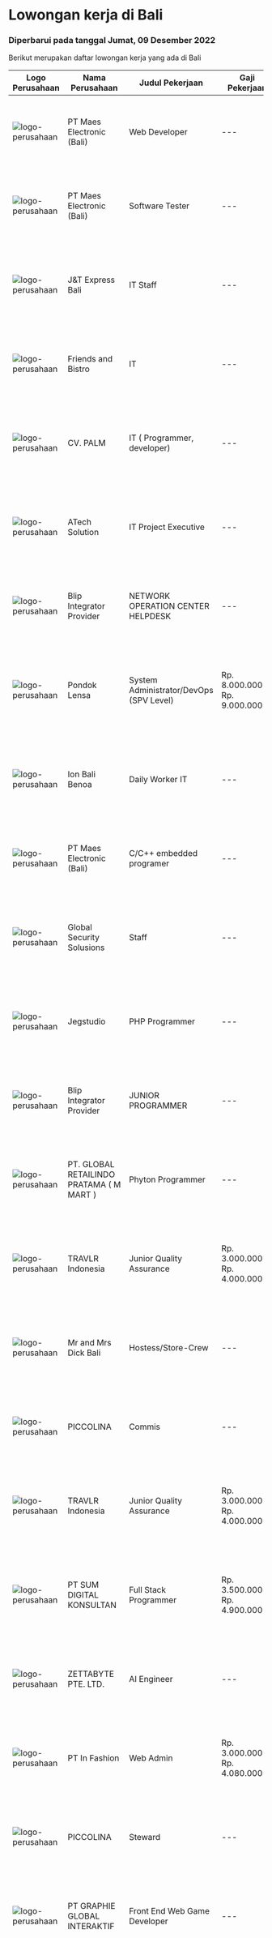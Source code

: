 
  # Lowongan kerja di Bali

  ### Diperbarui pada tanggal Jumat, 09 Desember 2022

  Berikut merupakan daftar lowongan kerja yang ada di Bali

  |Logo Perusahaan | Nama Perusahaan | Judul Pekerjaan | Gaji Pekerjaan | Lokasi | Deskripsi | Tanggal diunggah | Pranala |
  | -------------- | --------------- | --------------- | --------- | --------- | -------------- | ------- | ----------- |
  |![logo-perusahaan](https://image-service-cdn.seek.com.au/5b762fbd4393908500840f1546cb8d74a2697603/ee4dce1061f3f616224767ad58cb2fc751b8d2dc)|PT Maes Electronic (Bali)|Web Developer|---|Denpasar|Job Responsibilities:  Develop and implement application base on Architecture design  Develop backend Restful API  Assure UI working properly ...|Kamis, 08 Desember 2022|https://www.jobstreet.co.id/id/job/web-developer-4122927?token=0~fbbdc475-f69d-482f-bbab-ea8249d94f4b&sectionRank=1&jobId=jobstreet-id-job-4122927|
|![logo-perusahaan](https://image-service-cdn.seek.com.au/e784133a5949353631df94d9c6eb486cf2600ad5/ee4dce1061f3f616224767ad58cb2fc751b8d2dc)|PT Maes Electronic (Bali)|Software Tester|---|Denpasar|Software Tester    Job Responsibilities:   Prepare and set up test environment.  Make a full system test for MNP/MNPC AIO software version that...|Kamis, 08 Desember 2022|https://www.jobstreet.co.id/id/job/software-tester-4122948?token=0~fbbdc475-f69d-482f-bbab-ea8249d94f4b&sectionRank=2&jobId=jobstreet-id-job-4122948|
|![logo-perusahaan](https://i.ibb.co/sqvTCh9/112815900-stock-vector-no-image-available-icon-flat-vector.webp)|J&T Express Bali|IT Staff|---|Bali|Penempatan di Pemogan, Denpasar SelatanPendidikan S1 Teknik Informatika/Ilmu Komputer/Sistem Informasi/Manajemen Informatika (terbuka untuk Fresh...|Kamis, 08 Desember 2022|https://www.jobstreet.co.id/id/job/it-staff-1033744905?token=0~fbbdc475-f69d-482f-bbab-ea8249d94f4b&sectionRank=3&jobId=jobstreet-id-job-1033744905|
|![logo-perusahaan](https://i.ibb.co/sqvTCh9/112815900-stock-vector-no-image-available-icon-flat-vector.webp)|Friends and Bistro|IT|---|Ubud|Dibutuhkan segera posisi Staff ITKriteria :- Laki - laki maksimal 30 tahun- Pengalaman min. 2 tahun dibidangnya- Memiliki kendaraan sendiri- Memahami...|Kamis, 08 Desember 2022|https://www.jobstreet.co.id/id/job/it-1034024374?token=0~fbbdc475-f69d-482f-bbab-ea8249d94f4b&sectionRank=4&jobId=jobstreet-id-job-1034024374|
|![logo-perusahaan](https://i.ibb.co/sqvTCh9/112815900-stock-vector-no-image-available-icon-flat-vector.webp)|CV. PALM|IT ( Programmer, developer)|---|Bali|Kualifikasi : Pria/Wanita, Max usia 35 tahun, Minimal lulusan S1 jurusan Teknik Informatika, Berpenampilan Rapi dan Bersih Bisa bergabunng secepatnya...|Kamis, 08 Desember 2022|https://www.jobstreet.co.id/id/job/it-programmer-developer-1034013453?token=0~fbbdc475-f69d-482f-bbab-ea8249d94f4b&sectionRank=5&jobId=jobstreet-id-job-1034013453|
|![logo-perusahaan](https://image-service-cdn.seek.com.au/01cd86444ba33e86855e0cce80ed2ebf9dcff3e2/ee4dce1061f3f616224767ad58cb2fc751b8d2dc)|ATech Solution|IT Project Executive|---|Bali|The job duties and responsibility of this role: Work independently and take full responsibility of managing projects of various sizes from ideation to...|Selasa, 06 Desember 2022|https://www.jobstreet.co.id/id/job/it-project-executive-4132765?token=0~fbbdc475-f69d-482f-bbab-ea8249d94f4b&sectionRank=6&jobId=jobstreet-id-job-4132765|
|![logo-perusahaan](https://i.ibb.co/sqvTCh9/112815900-stock-vector-no-image-available-icon-flat-vector.webp)|Blip Integrator Provider|NETWORK OPERATION CENTER HELPDESK|---|Padang|Kualifikasi : Pendidikan minimal SMK Jurusan TKJ Berpengalaman di bidang multimedia, atau industri IT minimal 2 tahun Menguasai Mikrotik dan Fiber...|Kamis, 08 Desember 2022|https://www.jobstreet.co.id/id/job/network-operation-center-helpdesk-1033985214?token=0~fbbdc475-f69d-482f-bbab-ea8249d94f4b&sectionRank=7&jobId=jobstreet-id-job-1033985214|
|![logo-perusahaan](https://image-service-cdn.seek.com.au/7ecc461b0ae426672012a8d78afbba0ba89a730d/ee4dce1061f3f616224767ad58cb2fc751b8d2dc)|Pondok Lensa|System Administrator/DevOps (SPV Level)|Rp. 8.000.000-Rp. 9.000.000|Kuta|System Administrator/DevOps (SPV Level) - Bali Placement Tentang Perusahaan:Pondok Lensa adalah perusahaan sewa alat fotografi &amp; videografi yang...|Rabu, 07 Desember 2022|https://www.jobstreet.co.id/id/job/system-administrator-devops-spv-level-4134973?token=0~fbbdc475-f69d-482f-bbab-ea8249d94f4b&sectionRank=8&jobId=jobstreet-id-job-4134973|
|![logo-perusahaan](https://i.ibb.co/sqvTCh9/112815900-stock-vector-no-image-available-icon-flat-vector.webp)|Ion Bali Benoa|Daily Worker IT|---|Bali|Melakukan pengecekan hingga memperbarui sistem operasi dan aplikasi yang dijalankan oleh pengguna. Memastikan bahwa setiap aplikasi yang digunakan...|Kamis, 08 Desember 2022|https://www.jobstreet.co.id/id/job/daily-worker-it-1033898515?token=0~fbbdc475-f69d-482f-bbab-ea8249d94f4b&sectionRank=9&jobId=jobstreet-id-job-1033898515|
|![logo-perusahaan](https://image-service-cdn.seek.com.au/e784133a5949353631df94d9c6eb486cf2600ad5/ee4dce1061f3f616224767ad58cb2fc751b8d2dc)|PT Maes Electronic (Bali)|C/C++ embedded programer|---|Denpasar|Job Responsibilities:   Develop Software for a project base on requirement and specification.  Build and Compile Application for specific Architecture...|Kamis, 08 Desember 2022|https://www.jobstreet.co.id/id/job/c-c-embedded-programer-4122900?token=0~fbbdc475-f69d-482f-bbab-ea8249d94f4b&sectionRank=10&jobId=jobstreet-id-job-4122900|
|![logo-perusahaan](https://i.ibb.co/sqvTCh9/112815900-stock-vector-no-image-available-icon-flat-vector.webp)|Global Security Solusions|Staff|---|Badung|WE HIRING TEKNISI CCTV Tau cara mengunakan alat Di utamkan Mahir  Berbahasa Inggris Mahir dalam melakukan perkabelan dan cctv Profesional dalam...|Kamis, 08 Desember 2022|https://www.jobstreet.co.id/id/job/staff-1033907877?token=0~fbbdc475-f69d-482f-bbab-ea8249d94f4b&sectionRank=11&jobId=jobstreet-id-job-1033907877|
|![logo-perusahaan](https://image-service-cdn.seek.com.au/986bf57ca2092054095de6767f1d035b7488b992/ee4dce1061f3f616224767ad58cb2fc751b8d2dc)|Jegstudio|PHP Programmer|---|Denpasar|We are looking for several Talented PHP Programmer more spesifically WordPress Programmer to be based in Bali For this exiting role you will need to...|Rabu, 07 Desember 2022|https://www.jobstreet.co.id/id/job/php-programmer-4116239?token=0~fbbdc475-f69d-482f-bbab-ea8249d94f4b&sectionRank=12&jobId=jobstreet-id-job-4116239|
|![logo-perusahaan](https://i.ibb.co/sqvTCh9/112815900-stock-vector-no-image-available-icon-flat-vector.webp)|Blip Integrator Provider|JUNIOR PROGRAMMER|---|Padang|Kualifikasi : Pendidikan minimal D3, jurursan Teknologi Informasi Berpengalaman di bidang programmer minimal 2 tahun Memiliki Attitude ,komunikasi,...|Kamis, 08 Desember 2022|https://www.jobstreet.co.id/id/job/junior-programmer-1033985321?token=0~fbbdc475-f69d-482f-bbab-ea8249d94f4b&sectionRank=13&jobId=jobstreet-id-job-1033985321|
|![logo-perusahaan](https://i.ibb.co/sqvTCh9/112815900-stock-vector-no-image-available-icon-flat-vector.webp)|PT. GLOBAL RETAILINDO PRATAMA ( M MART )|Phyton Programmer|---|Kuta|Kami adalah perusahaan salah satu perusahaan retail di Bali yang berdiri sejak 20 tahun lali dan saat ini sedang mendari kandidat berpengalaman dengan...|Kamis, 08 Desember 2022|https://www.jobstreet.co.id/id/job/phyton-programmer-1033885219?token=0~fbbdc475-f69d-482f-bbab-ea8249d94f4b&sectionRank=14&jobId=jobstreet-id-job-1033885219|
|![logo-perusahaan](https://image-service-cdn.seek.com.au/0b12a742ea945bde3fd751c06ca5f47bb2053690/ee4dce1061f3f616224767ad58cb2fc751b8d2dc)|TRAVLR Indonesia|Junior Quality Assurance|Rp. 3.000.000-Rp. 4.000.000|Denpasar|Job Responsibilities:- Executes test cases under varying circumstances.- Documents and evaluates test results.- Detects, logs, and reports program...|Rabu, 07 Desember 2022|https://www.jobstreet.co.id/id/job/junior-quality-assurance-4116169?token=0~fbbdc475-f69d-482f-bbab-ea8249d94f4b&sectionRank=15&jobId=jobstreet-id-job-4116169|
|![logo-perusahaan](https://i.ibb.co/sqvTCh9/112815900-stock-vector-no-image-available-icon-flat-vector.webp)|Mr and Mrs Dick Bali|Hostess/Store-Crew|---|Seminyak|Mr and Mrs. Dick  Hostess/Store-crewFemaleCheerfulCan Work with the teamWant to learnFluent English Vibrant personality able to interact with peopleno...|Kamis, 08 Desember 2022|https://www.jobstreet.co.id/id/job/hostess-store-crew-1034024339?token=0~fbbdc475-f69d-482f-bbab-ea8249d94f4b&sectionRank=16&jobId=jobstreet-id-job-1034024339|
|![logo-perusahaan](https://i.ibb.co/sqvTCh9/112815900-stock-vector-no-image-available-icon-flat-vector.webp)|PICCOLINA|Commis|---|Bali|Qualifications- 2 year experience in the similar position- Good attitude and work ethics- Ability to work individually or in a team- Able to work on...|Kamis, 08 Desember 2022|https://www.jobstreet.co.id/id/job/commis-1033773639?token=0~fbbdc475-f69d-482f-bbab-ea8249d94f4b&sectionRank=17&jobId=jobstreet-id-job-1033773639|
|![logo-perusahaan](https://image-service-cdn.seek.com.au/0b12a742ea945bde3fd751c06ca5f47bb2053690/ee4dce1061f3f616224767ad58cb2fc751b8d2dc)|TRAVLR Indonesia|Junior Quality Assurance|Rp. 3.000.000-Rp. 4.000.000|Denpasar|Job Responsibilities:- Executes test cases under varying circumstances.- Documents and evaluates test results.- Detects, logs, and reports program...|Rabu, 07 Desember 2022|https://www.jobstreet.co.id/id/job/junior-quality-assurance-4116177?token=0~fbbdc475-f69d-482f-bbab-ea8249d94f4b&sectionRank=18&jobId=jobstreet-id-job-4116177|
|![logo-perusahaan](https://image-service-cdn.seek.com.au/6ac107228d56ad4d5550263bfccf6cf4e0a2cace/ee4dce1061f3f616224767ad58cb2fc751b8d2dc)|PT SUM DIGITAL KONSULTAN|Full Stack Programmer|Rp. 3.500.000-Rp. 4.900.000|Bali|Usia 20 – 33 TahunLulusan SMA/SMK IT /Perguruan Tinggi ITMemiliki pengalaman dalam pemrograman WEB atau AplikasiMenguasai Framework (CI, Laravel,...|Selasa, 06 Desember 2022|https://www.jobstreet.co.id/id/job/full-stack-programmer-4113964?token=0~fbbdc475-f69d-482f-bbab-ea8249d94f4b&sectionRank=19&jobId=jobstreet-id-job-4113964|
|![logo-perusahaan](https://i.ibb.co/sqvTCh9/112815900-stock-vector-no-image-available-icon-flat-vector.webp)|ZETTABYTE PTE. LTD.|AI Engineer|---|Bali|Zettabyte is a software development company that focuses on the education sector. We work together with our multicultural team from our offices in...|Kamis, 08 Desember 2022|https://www.jobstreet.co.id/id/job/ai-engineer-1033941541?token=0~fbbdc475-f69d-482f-bbab-ea8249d94f4b&sectionRank=20&jobId=jobstreet-id-job-1033941541|
|![logo-perusahaan](https://image-service-cdn.seek.com.au/99ccc0096dc1e58f96b75a1f238e7d9598eff05d/ee4dce1061f3f616224767ad58cb2fc751b8d2dc)|PT In Fashion|Web Admin|Rp. 3.000.000-Rp. 4.080.000|Badung|Roles and Responsibilities Prepare and update website content (products, banners, etc). Edit product image (cropping, creating banner, color...|Kamis, 08 Desember 2022|https://www.jobstreet.co.id/id/job/web-admin-4136664?token=0~fbbdc475-f69d-482f-bbab-ea8249d94f4b&sectionRank=21&jobId=jobstreet-id-job-4136664|
|![logo-perusahaan](https://i.ibb.co/sqvTCh9/112815900-stock-vector-no-image-available-icon-flat-vector.webp)|PICCOLINA|Steward|---|Bali|Qualifications- 2 year experience in the similar position- Good attitude and work ethics- Ability to work individually or in a team- Able to work on...|Kamis, 08 Desember 2022|https://www.jobstreet.co.id/id/job/steward-1033773711?token=0~fbbdc475-f69d-482f-bbab-ea8249d94f4b&sectionRank=22&jobId=jobstreet-id-job-1033773711|
|![logo-perusahaan](https://image-service-cdn.seek.com.au/4cf2a680e40684f2c1e45f1d04725525a26ebc67/ee4dce1061f3f616224767ad58cb2fc751b8d2dc)|PT GRAPHIE GLOBAL INTERAKTIF|Front End Web Game Developer|---|Jakarta Raya|Deskripsi Pekerjaan : Usia maksimal 40 tahun Pendidikan terakhir minimal D3 Menyenangi dunia aplikasi komputer dan pembuatan game Mempunyai kemampuan...|Selasa, 06 Desember 2022|https://www.jobstreet.co.id/id/job/front-end-web-game-developer-4113870?token=0~fbbdc475-f69d-482f-bbab-ea8249d94f4b&sectionRank=23&jobId=jobstreet-id-job-4113870|
|![logo-perusahaan](https://image-service-cdn.seek.com.au/0b12a742ea945bde3fd751c06ca5f47bb2053690/ee4dce1061f3f616224767ad58cb2fc751b8d2dc)|TRAVLR Indonesia|Junior-Mid Fullstack Developer|---|Denpasar|Job Responsibilities:- Analyze user requirements to determine technical requirements.- Identify the problems found by testing or customer feedback,...|Rabu, 07 Desember 2022|https://www.jobstreet.co.id/id/job/junior-mid-fullstack-developer-4116125?token=0~fbbdc475-f69d-482f-bbab-ea8249d94f4b&sectionRank=24&jobId=jobstreet-id-job-4116125|
|![logo-perusahaan](https://i.ibb.co/sqvTCh9/112815900-stock-vector-no-image-available-icon-flat-vector.webp)|La Favela|Hostess|---|Seminyak|Requirements : Domiciled in Bali 1-2 years experience in a same position  Have experience in a Club//Night Club is an advantage Good appereance, good...|Kamis, 08 Desember 2022|https://www.jobstreet.co.id/id/job/hostess-1033884953?token=0~fbbdc475-f69d-482f-bbab-ea8249d94f4b&sectionRank=25&jobId=jobstreet-id-job-1033884953|
|![logo-perusahaan](https://i.ibb.co/sqvTCh9/112815900-stock-vector-no-image-available-icon-flat-vector.webp)|La Favela|Reservation|---|Seminyak|Requirements: Domiciled in Bali 1-2 years experience in a same position  Have experience in a Club//Night Club is an advantage Good appereance, good...|Kamis, 08 Desember 2022|https://www.jobstreet.co.id/id/job/reservation-1033884956?token=0~fbbdc475-f69d-482f-bbab-ea8249d94f4b&sectionRank=26&jobId=jobstreet-id-job-1033884956|
|![logo-perusahaan](https://image-service-cdn.seek.com.au/6f15c9ea08fe947b4ebbe2b0111cfe580a21b204/ee4dce1061f3f616224767ad58cb2fc751b8d2dc)|PT KAPIT MAS|Quality Assurance|Rp. 3.500.000-Rp. 4.900.000|Bali|Requirements and skills : Must possess Bachelor’s Degree/Master's degree in a related field preferred. Proven work experience as a quality assurance...|Selasa, 06 Desember 2022|https://www.jobstreet.co.id/id/job/quality-assurance-4133510?token=0~fbbdc475-f69d-482f-bbab-ea8249d94f4b&sectionRank=27&jobId=jobstreet-id-job-4133510|
|![logo-perusahaan](https://image-service-cdn.seek.com.au/7026eb1e60f7602835ce5daa9bc2edc6d0996c85/ee4dce1061f3f616224767ad58cb2fc751b8d2dc)|PT Mitrais|Delphi Developer|---|Bali|Build your Career with Mitrais!   We're urgently looking for a great Delphi developer who is proficient with the design, production and implementation...|Rabu, 07 Desember 2022|https://www.jobstreet.co.id/id/job/delphi-developer-4113376?token=0~fbbdc475-f69d-482f-bbab-ea8249d94f4b&sectionRank=28&jobId=jobstreet-id-job-4113376|
|![logo-perusahaan](https://image-service-cdn.seek.com.au/7ecc461b0ae426672012a8d78afbba0ba89a730d/ee4dce1061f3f616224767ad58cb2fc751b8d2dc)|Pondok Lensa|Full Stack Developer (SPV Level)|Rp. 10.000.000-Rp. 11.000.000|Kuta|Full Stack Developer (SPV Level) - Bali Placement Tentang Perusahaan:Pondok Lensa adalah perusahaan sewa alat fotografi &amp; videografi yang berfokus...|Rabu, 07 Desember 2022|https://www.jobstreet.co.id/id/job/full-stack-developer-spv-level-4134972?token=0~fbbdc475-f69d-482f-bbab-ea8249d94f4b&sectionRank=29&jobId=jobstreet-id-job-4134972|
|![logo-perusahaan](https://i.ibb.co/sqvTCh9/112815900-stock-vector-no-image-available-icon-flat-vector.webp)|Wonderworxs Consultant Website|Programmer Pengalaman|Rp. 2.500.000-Rp. 3.500.000|Bali|Deskripsi Pekerjaan Berpengalaman menguasai Html, css, javascript, basic php wordpress, htaccess Robots.txt Nilai plus kalau ada pengalaman tentang...|Rabu, 07 Desember 2022|https://www.jobstreet.co.id/id/job/programmer-pengalaman-4135446?token=0~fbbdc475-f69d-482f-bbab-ea8249d94f4b&sectionRank=30&jobId=jobstreet-id-job-4135446|


  [Kembali ke daftar lowongan kerja 🔙](../README.md#daftar-lowongan-kerja)
  